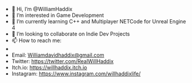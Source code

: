 - 👋 Hi, I’m @WilliamHaddix
- 👀 I’m interested in Game Development
- 🌱 I’m currently learning C++ and Multiplayer NETCode for Unreal Engine 4
- 💞️ I’m looking to collaborate on Indie Dev Projects
- 📫 How to reach me:
- 
- Email: Williamdavidhaddix@gmail.com
- Twitter: https://twitter.com/RealWillHaddix
- Itch.io: https://willhaddix.itch.io
- Instagram: https://www.instagram.com/willhaddixlife/
